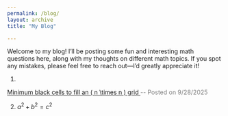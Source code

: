```yaml
---
permalink: /blog/
layout: archive
title: "My Blog"

---
```


Welcome to my blog! I’ll be posting some fun and interesting math questions here, along with my thoughts on different math topics. If you spot any mistakes, please feel free to reach out—I’d greatly appreciate it!

1. <a href="/blog/minimum_black_cells/">
  Minimum black cells to fill an \( n \times n \) grid
</a>   <span style="color: gray;"> -- Posted on 9/28/2025</span>


2. $a^2+b^2=c^2$  
